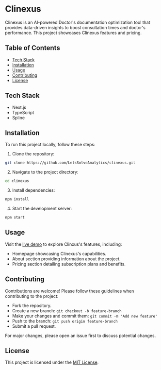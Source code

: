 # Clinexus

Clinexus is an AI-powered Doctor's documentation optimization tool that provides data-driven insights to boost consultation times and doctor's performance. This project showcases Clinexus features and pricing.

## Table of Contents

- [Tech Stack](#tech-stack)
- [Installation](#installation)
- [Usage](#usage)
- [Contributing](#contributing)
- [License](#license)

## Tech Stack

- Next.js
- TypeScript
- Spline

## Installation

To run this project locally, follow these steps:

1. Clone the repository:

```bash
git clone https://github.com/LetsSolveAnalytics/clinexus.git
```

2. Navigate to the project directory:

```bash
cd clinexus
```

3. Install dependencies:

```bash
npm install
```

4. Start the development server:

```bash
npm start
```

## Usage

Visit the [live demo](https://rumo.vercel.app/) to explore Clinxus's features, including:

- Homepage showcasing Clinexus's capabilities.
- About section providing information about the project.
- Pricing section detailing subscription plans and benefits.

## Contributing

Contributions are welcome! Please follow these guidelines when contributing to the project:

- Fork the repository.
- Create a new branch: `git checkout -b feature-branch`
- Make your changes and commit them: `git commit -m 'Add new feature'`
- Push to the branch: `git push origin feature-branch`
- Submit a pull request.

For major changes, please open an issue first to discuss potential changes.

## License

This project is licensed under the [MIT License](LICENSE).
```

